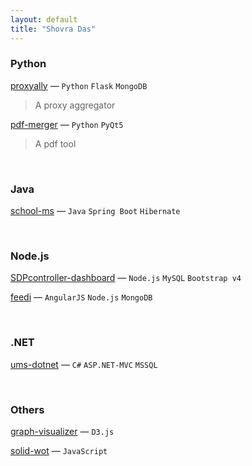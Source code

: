```yaml
---
layout: default
title: "Shovra Das"
---
```


### Python
[proxyally](https://github.com/shovradas/proxyally) &#8212; `Python` `Flask` `MongoDB`
> A proxy aggregator

[pdf-merger](https://github.com/shovradas/pdf-merger) &#8212; `Python` `PyQt5`
> A pdf tool


<br/>


### Java
[school-ms](https://github.com/shovradas/school-ms) &#8212; `Java` `Spring Boot` `Hibernate`


<br/>


### Node.js
[SDPcontroller-dashboard](https://github.com/shovradas/SDPcontroller-dashboard) &#8212; `Node.js` `MySQL` `Bootstrap v4`

[feedi](https://github.com/shovradas/feedi) &#8212; `AngularJS` `Node.js` `MongoDB`


<br/>


### .NET
[ums-dotnet](https://github.com/shovradas/ums-dotnet) &#8212; `C#` `ASP.NET-MVC` `MSSQL`


<br/>


### Others
[graph-visualizer](https://github.com/shovradas/graph-visualizer) &#8212; `D3.js`

[solid-wot](https://github.com/shovradas/solid-wot) &#8212; `JavaScript`
